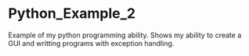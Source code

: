 # Python_Example_2
Example of my python programming ability. Shows my ability to create a GUI and writting programs with exception handling. 
